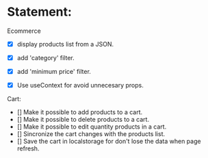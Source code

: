 # Statement:

Ecommerce

- [x] display products list from a JSON.
- [x] add 'category' filter.
- [x] add 'minimum price' filter.

- [x] Use useContext for avoid unnecesary props.

Cart:
- [] Make it possible to add products to a cart.
- [] Make it possible to delete products to a cart.
- [] Make it possible to edit quantity products in a cart.
- [] Sincronize the cart changes with the products list.
- [] Save the cart in localstorage for don't lose the data when page refresh.
